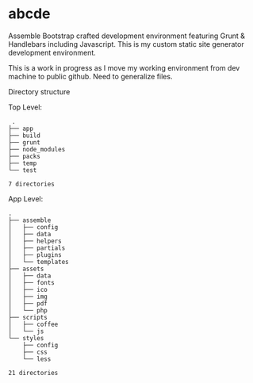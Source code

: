 abcde
=====

Assemble Bootstrap crafted development environment featuring Grunt &amp; Handlebars including Javascript. This is my custom static site generator development environment.

This is a work in progress as I move my working environment from dev machine to public github. Need to generalize files.

Directory structure

Top Level:
 
	 .
	├── app
	├── build
	├── grunt
	├── node_modules
	├── packs
	├── temp
	└── test
	
	7 directories

App Level:

	.
	├── assemble
	│   ├── config
	│   ├── data
	│   ├── helpers
	│   ├── partials
	│   ├── plugins
	│   └── templates
	├── assets
	│   ├── data
	│   ├── fonts
	│   ├── ico
	│   ├── img
	│   ├── pdf
	│   └── php
	├── scripts
	│   ├── coffee
	│   └── js
	└── styles
	    ├── config
	    ├── css
	    └── less
	
	21 directories
